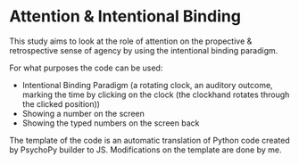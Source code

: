 # Attention & Intentional Binding

This study aims to look at the role of attention on the propective & retrospective sense of agency by using the intentional binding paradigm.

For what purposes the code can be used:

- Intentional Binding Paradigm (a rotating clock, an auditory outcome, marking the time by clicking on the clock (the clockhand rotates through the clicked position))
- Showing a number on the screen 
- Showing the typed numbers on the screen back

The template of the code is an automatic translation of Python code created by PsychoPy builder to JS. 
Modifications on the template are done by me.
